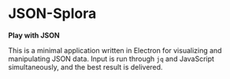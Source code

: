 # JSON-Splora

**Play with JSON**

This is a minimal application written in Electron for visualizing and manipulating JSON data. Input is run through `jq` and JavaScript simultaneously, and the best result is delivered.
